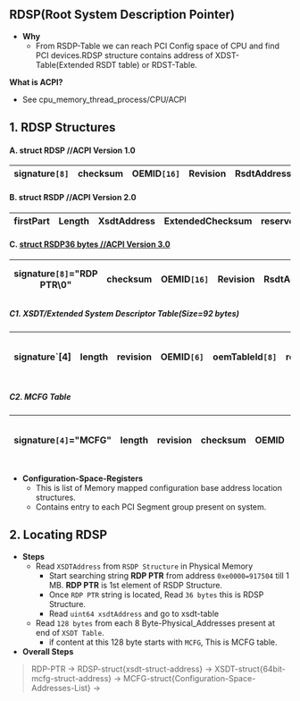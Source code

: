 ## RDSP(Root System Description Pointer)
- **Why** 
  - From RSDP-Table we can reach PCI Config space of CPU and find PCI devices.RDSP structure contains address of XDST-Table(Extended RSDT table) or RDST-Table.

**What is ACPI?**
- See cpu_memory_thread_process/CPU/ACPI

## 1. RDSP Structures
#### A. struct RDSP          //ACPI Version 1.0

| signature`[8]` | checksum | OEMID`[16]` | Revision | RsdtAddress |
| --- | --- | --- | --- | --- |

#### B. struct RSDP       //ACPI Version 2.0

| firstPart | Length | XsdtAddress | ExtendedChecksum | reserved`[3]` |
| --- | --- | --- | --- | --- |

#### C. [struct RSDP**36 bytes**      //ACPI Version 3.0](https://uefi.org/sites/default/files/resources/ACPI_6_3_final_Jan30.pdf)

|signature`[8]`="RDP PTR\0"|checksum|OEMID`[16]`|Revision|RsdtAddress|length|uint64 xsdtAddress=Physical address of xsdt tablee|extendedchecksum|reserved`[3]`|
| --- | --- | --- | --- | --- | --- | --- | --- | --- |

##### C1. XSDT/Extended System Descriptor Table(Size=92 bytes)

|signature`[4]|length|revision|OEMID`[6]`|oemTableId`[8]`|revision|creatorId`[4]`|creatorRevision|Array-of-8Byte-Physical_Addresses-to-Description-Headers|
| --- | --- | --- | --- | --- | --- | --- | --- | --- |

##### C2. MCFG Table

|signature`[4]`="MCFG"|length|revision|checksum|OEMID|OEMID-Rev|CreatorID|CreatorRev|Reseverd|List-of-Configuration-Space-Registers|
| --- | --- | --- | --- | --- | --- | --- | --- | --- | --- |

- **Configuration-Space-Registers**
  - This is list of Memory mapped configuration base address location structures.
  - Contains entry to each PCI Segment group present on system.


## 2. Locating RDSP
- **Steps**
  - Read `XSDTAddress` from `RSDP Structure` in Physical Memory 
    - Start searching string **RDP PTR** from address `0xe0000=917504` till 1 MB. **RDP PTR** is 1st element of RSDP Structure.
    - Once `RDP PTR` string is located, Read `36 bytes` this is RDSP Structure.
    - Read `uint64 xsdtAddress` and go to xsdt-table
  - Read `128 bytes` from each 8 Byte-Physical_Addresses present at end of `XSDT Table`.
    - if content at this 128 byte starts with `MCFG`, This is MCFG table.
- **Overall Steps**
> RDP-PTR -> RDSP-struct{xsdt-struct-address} -> XSDT-struct{64bit-mcfg-struct-address} -> MCFG-struct{Configuration-Space-Addresses-List} -> 
  


  
